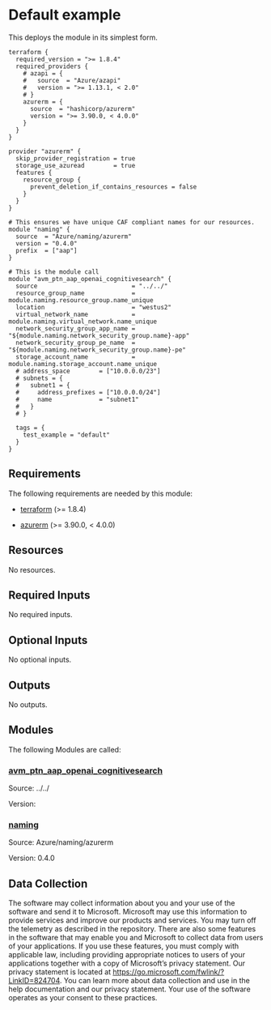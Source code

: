 <!-- BEGIN_TF_DOCS -->
# Default example

This deploys the module in its simplest form.

```hcl
terraform {
  required_version = ">= 1.8.4"
  required_providers {
    # azapi = {
    #   source  = "Azure/azapi"
    #   version = ">= 1.13.1, < 2.0"
    # }
    azurerm = {
      source  = "hashicorp/azurerm"
      version = ">= 3.90.0, < 4.0.0"
    }
  }
}

provider "azurerm" {
  skip_provider_registration = true
  storage_use_azuread        = true
  features {
    resource_group {
      prevent_deletion_if_contains_resources = false
    }
  }
}

# This ensures we have unique CAF compliant names for our resources.
module "naming" {
  source  = "Azure/naming/azurerm"
  version = "0.4.0"
  prefix  = ["aap"]
}

# This is the module call
module "avm_ptn_aap_openai_cognitivesearch" {
  source                          = "../../"
  resource_group_name             = module.naming.resource_group.name_unique
  location                        = "westus2"
  virtual_network_name            = module.naming.virtual_network.name_unique
  network_security_group_app_name = "${module.naming.network_security_group.name}-app"
  network_security_group_pe_name  = "${module.naming.network_security_group.name}-pe"
  storage_account_name            = module.naming.storage_account.name_unique
  # address_space        = ["10.0.0.0/23"]
  # subnets = {
  #   subnet1 = {
  #     address_prefixes = ["10.0.0.0/24"]
  #     name             = "subnet1"
  #   }
  # }

  tags = {
    test_example = "default"
  }
}
```

<!-- markdownlint-disable MD033 -->
## Requirements

The following requirements are needed by this module:

- <a name="requirement_terraform"></a> [terraform](#requirement\_terraform) (>= 1.8.4)

- <a name="requirement_azurerm"></a> [azurerm](#requirement\_azurerm) (>= 3.90.0, < 4.0.0)

## Resources

No resources.

<!-- markdownlint-disable MD013 -->
## Required Inputs

No required inputs.

## Optional Inputs

No optional inputs.

## Outputs

No outputs.

## Modules

The following Modules are called:

### <a name="module_avm_ptn_aap_openai_cognitivesearch"></a> [avm\_ptn\_aap\_openai\_cognitivesearch](#module\_avm\_ptn\_aap\_openai\_cognitivesearch)

Source: ../../

Version:

### <a name="module_naming"></a> [naming](#module\_naming)

Source: Azure/naming/azurerm

Version: 0.4.0

<!-- markdownlint-disable-next-line MD041 -->
## Data Collection

The software may collect information about you and your use of the software and send it to Microsoft. Microsoft may use this information to provide services and improve our products and services. You may turn off the telemetry as described in the repository. There are also some features in the software that may enable you and Microsoft to collect data from users of your applications. If you use these features, you must comply with applicable law, including providing appropriate notices to users of your applications together with a copy of Microsoft’s privacy statement. Our privacy statement is located at <https://go.microsoft.com/fwlink/?LinkID=824704>. You can learn more about data collection and use in the help documentation and our privacy statement. Your use of the software operates as your consent to these practices.
<!-- END_TF_DOCS -->
